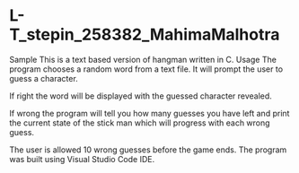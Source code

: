 # L-T_stepin_258382_MahimaMalhotra
Sample
This is a text based version of hangman written in C.
Usage
The program chooses a random word from a text file. It will  prompt the user to guess a character.

If right the word will be displayed with the guessed character revealed.

If wrong the program will tell you how many guesses you have left and print the current state of the stick man which will progress with each wrong guess.

The user is allowed 10 wrong guesses before the game ends.
The program was built using Visual Studio Code IDE.



